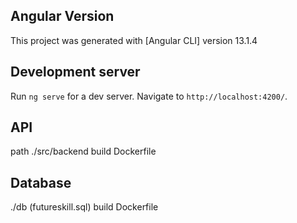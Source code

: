 ## Angular Version

This project was generated with [Angular CLI] version 13.1.4

## Development server

Run `ng serve` for a dev server. Navigate to `http://localhost:4200/`.

## API
path ./src/backend
build Dockerfile

## Database
./db (futureskill.sql)
build Dockerfile

